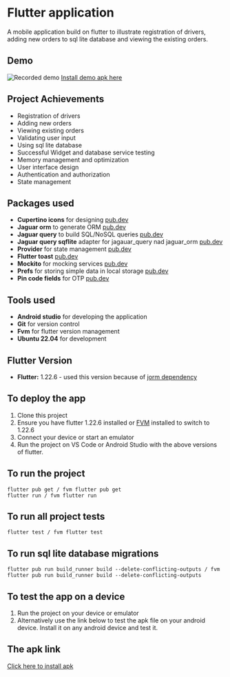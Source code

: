 # Flutter application
A mobile application build on flutter to illustrate registration of drivers, 
adding new orders to sql lite database and viewing the existing orders.

## Demo
![Recorded demo](https://github.com/Brian1011/flutter-senior-mobile-app/blob/main/assets/app_demo.gif)
[Install demo apk here](https://drive.google.com/file/d/18dEF-NzD6K8sEmi46pxHMzly4kmNzhGM/view?usp=share_link)

## Project Achievements
- Registration of drivers
- Adding new orders
- Viewing existing orders
- Validating user input
- Using sql lite database
- Successful Widget and database service testing
- Memory management and optimization
- User interface design
- Authentication and authorization
- State management

## Packages used
- **Cupertino icons** for designing [pub.dev](https://pub.dev/packages/cupertino_icons)
- **Jaguar orm** to generate ORM [pub.dev](https://pub.dev/packages/jaguar_orm)
- **Jaguar query** to build SQL/NoSQL queries [pub.dev](https://pub.dev/packages/jaguar_query)
- **Jaguar query sqflite** adapter for jagauar_query nad jaguar_orm [pub.dev](https://pub.dev/packages/jaguar_query_sqflite)
- **Provider** for state management [pub.dev](https://pub.dev/packages/provider)
- **Flutter toast** [pub.dev](https://pub.dev/packages/fluttertoast)
- **Mockito** for mocking services [pub.dev](https://pub.dev/packages/mockito)
- **Prefs** for storing simple data in local storage [pub.dev](https://pub.dev/packages/pref)
- **Pin code fields** for OTP [pub.dev](https://pub.dev/packages/pin_code_fields)

## Tools used
- **Android studio** for developing the application
- **Git** for version control
- **Fvm** for flutter version management
- **Ubuntu 22.04** for development

## Flutter Version
- **Flutter:** 1.22.6 - used this version because of [jorm dependency](https://pub.dev/packages/jaguar_orm)

## To deploy the app
1. Clone this project
2. Ensure you have flutter 1.22.6 installed or [FVM](https://fvm.app/) installed to switch to 1.22.6
3. Connect your device or start an emulator
4. Run the project on VS Code or Android Studio with the above versions of flutter.

## To run the project
```
flutter pub get / fvm flutter pub get
flutter run / fvm flutter run
```

## To run all project tests
```
flutter test / fvm flutter test
```

## To run sql lite database migrations
```
flutter pub run build_runner build --delete-conflicting-outputs / fvm flutter pub run build_runner build --delete-conflicting-outputs
```

## To test the app on a device
1. Run the project on your device or emulator
2. Alternatively use the link below to test the apk file on your android device.
Install it on any android device and test it.

## The apk link 
[Click here to install apk](https://drive.google.com/file/d/18dEF-NzD6K8sEmi46pxHMzly4kmNzhGM/view?usp=share_link)

